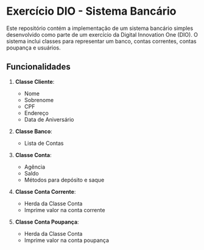 # Exercício DIO - Sistema Bancário

Este repositório contém a implementação de um sistema bancário simples desenvolvido como parte de um exercício da Digital Innovation One (DIO). O sistema inclui classes para representar um banco, contas correntes, contas poupança e usuários.

## Funcionalidades

1. **Classe Cliente**:
   - Nome
   - Sobrenome
   - CPF
   - Endereço
   - Data de Aniversário

2. **Classe Banco**:
   - Lista de Contas

3. **Classe Conta**:
   - Agência
   - Saldo
   - Métodos para depósito e saque

4. **Classe Conta Corrente**:
   - Herda da Classe Conta
   - Imprime valor na conta corrente

5. **Classe Conta Poupança**:
   - Herda da Classe Conta
   - Imprime valor na conta poupança
